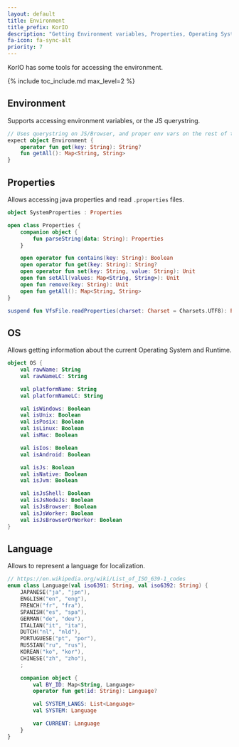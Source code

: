 ```yaml
---
layout: default
title: Environment
title_prefix: KorIO
description: "Getting Environment variables, Properties, Operating System, user Language..."
fa-icon: fa-sync-alt
priority: 7
---
```


KorIO has some tools for accessing the environment.

{% include toc_include.md max_level=2 %}

## Environment

Supports accessing environment variables, or the JS querystring.

```kotlin
// Uses querystring on JS/Browser, and proper env vars on the rest of the targets
expect object Environment {
	operator fun get(key: String): String?
	fun getAll(): Map<String, String>
}
```

## Properties

Allows accessing java properties and read `.properties` files.

```kotlin
object SystemProperties : Properties

open class Properties {
    companion object {
        fun parseString(data: String): Properties
    }

    open operator fun contains(key: String): Boolean
    open operator fun get(key: String): String?
    open operator fun set(key: String, value: String): Unit
    open fun setAll(values: Map<String, String>): Unit
    open fun remove(key: String): Unit
    open fun getAll(): Map<String, String> 
}

suspend fun VfsFile.readProperties(charset: Charset = Charsets.UTF8): Properties
```

## OS

Allows getting information about the current Operating System and Runtime.

```kotlin
object OS {
	val rawName: String
	val rawNameLC: String

	val platformName: String
	val platformNameLC: String

	val isWindows: Boolean
	val isUnix: Boolean
	val isPosix: Boolean
	val isLinux: Boolean
	val isMac: Boolean

	val isIos: Boolean
	val isAndroid: Boolean

	val isJs: Boolean
	val isNative: Boolean
	val isJvm: Boolean

	val isJsShell: Boolean
	val isJsNodeJs: Boolean
	val isJsBrowser: Boolean
	val isJsWorker: Boolean
	val isJsBrowserOrWorker: Boolean
}

```

## Language

Allows to represent a language for localization.

```kotlin
// https://en.wikipedia.org/wiki/List_of_ISO_639-1_codes
enum class Language(val iso6391: String, val iso6392: String) {
	JAPANESE("ja", "jpn"),
	ENGLISH("en", "eng"),
	FRENCH("fr", "fra"),
	SPANISH("es", "spa"),
	GERMAN("de", "deu"),
	ITALIAN("it", "ita"),
	DUTCH("nl", "nld"),
	PORTUGUESE("pt", "por"),
	RUSSIAN("ru", "rus"),
	KOREAN("ko", "kor"),
	CHINESE("zh", "zho"),
	;

	companion object {
		val BY_ID: Map<String, Language>
		operator fun get(id: String): Language?

		val SYSTEM_LANGS: List<Language>
		val SYSTEM: Language

		var CURRENT: Language
	}
}
```
